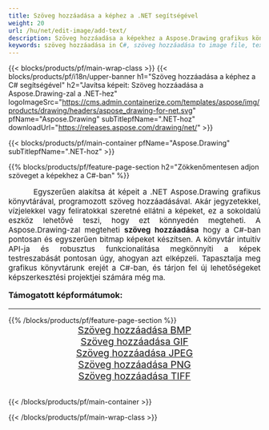 ```yaml
---
title: Szöveg hozzáadása a képhez a .NET segítségével
weight: 20
url: /hu/net/edit-image/add-text/
description: Szöveg hozzáadása a képekhez a Aspose.Drawing grafikus könyvtár használatával a .NET-hez (C#)
keywords: szöveg hozzáadása in C#, szöveg hozzáadása to image file, text on bitmap images in C#, text to image, graphic library .NET-hoz, raster images, edit image, save image, 2D graphics
---
```


{{< blocks/products/pf/main-wrap-class >}}
{{< blocks/products/pf/i18n/upper-banner h1="Szöveg hozzáadása a képhez a C# segítségével" h2="Javítsa képeit: Szöveg hozzáadása a Aspose.Drawing-zal a .NET-hez" logoImageSrc="https://cms.admin.containerize.com/templates/aspose/img/products/drawing/headers/aspose_drawing-for-net.svg" pfName="Aspose.Drawing" subTitlepfName=".NET-hoz" downloadUrl="https://releases.aspose.com/drawing/net/" >}}

{{< blocks/products/pf/main-container pfName="Aspose.Drawing" subTitlepfName=".NET-hoz" >}}

{{% blocks/products/pf/feature-page-section  h2="Zökkenőmentesen adjon szöveget a képekhez a C#-ban" %}}
<p align="justify" style="text-indent:50px;font-size:15px;">
Egyszerűen alakítsa át képeit a .NET Aspose.Drawing grafikus könyvtárával, programozott szöveg hozzáadásával. Akár jegyzetekkel, vízjelekkel vagy feliratokkal szeretné ellátni a képeket, ez a sokoldalú eszköz lehetővé teszi, hogy ezt könnyedén megteheti. A Aspose.Drawing-zal megteheti <b>szöveg hozzáadása</b> hogy a C#-ban pontosan és egyszerűen bitmap képeket készítsen. A könyvtár intuitív API-ja és robusztus funkcionalitása megkönnyíti a képek testreszabását pontosan úgy, ahogyan azt elképzeli. Tapasztalja meg grafikus könyvtárunk erejét a C#-ban, és tárjon fel új lehetőségeket képszerkesztési projektjei számára még ma.</p>

<h3 style="margin-top:16px;">
Támogatott képformátumok:
</h3>

<hr/>
{{% /blocks/products/pf/feature-page-section %}}
<div class="container-fluid productfamilypage bg-gray">
    <div class="convertypes bg-gray agp-content section">
        <div class="container">
		    <div class="row other-converters" style="font-size: 19px;text-align:center;">
		        <div class='col-md-3 other-converter remove-lp remove-rp'><a href="bmp/" style="padding:15px;">Szöveg hozzáadása BMP</a></div>
                <div class='col-md-3 other-converter remove-lp remove-rp'><a href="gif/" style="padding:15px;">Szöveg hozzáadása GIF</a></div>
                <div class='col-md-3 other-converter remove-lp remove-rp'><a href="jpeg/" style="padding:15px;">Szöveg hozzáadása JPEG</a></div>
                <div class='col-md-3 other-converter remove-lp remove-rp'><a href="png/" style="padding:15px;">Szöveg hozzáadása PNG</a></div>
                <div class='col-md-3 other-converter remove-lp remove-rp'><a href="tiff/" style="padding:15px;">Szöveg hozzáadása TIFF</a></div>
            </div>
        </div>
    </div>
</div>
<br/>

{{< /blocks/products/pf/main-container >}}

{{< /blocks/products/pf/main-wrap-class >}}
